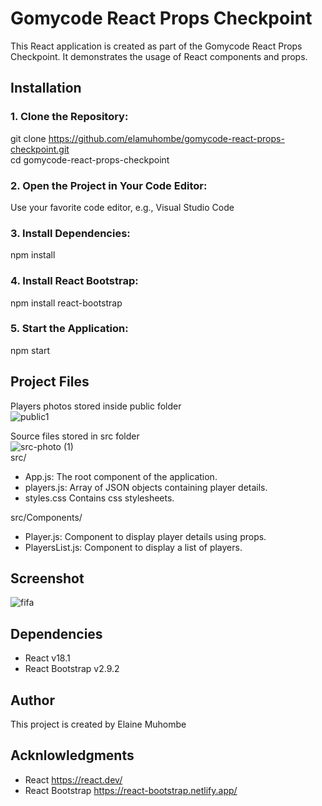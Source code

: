 # Gomycode React Props Checkpoint

This React application is created as part of the Gomycode React Props Checkpoint. It demonstrates the usage of React components and props.

## Installation
### 1. Clone the Repository:
git clone https://github.com/elamuhombe/gomycode-react-props-checkpoint.git <br>
cd gomycode-react-props-checkpoint

### 2. Open the Project in Your Code Editor:
 Use your favorite code editor, e.g., Visual Studio Code

### 3. Install Dependencies:
npm install

### 4. Install React Bootstrap:
npm install react-bootstrap

### 5. Start the Application:
npm start

## Project Files
Players photos stored inside public folder
<br>
![public1](https://github.com/elamuhombe/gomycode-react-props-checkpoint/assets/10416177/628520ed-23aa-4e94-8cdc-1168f132c88b)

Source files stored in src folder
<br>
![src-photo (1)](https://github.com/elamuhombe/gomycode-react-props-checkpoint/assets/10416177/e9bc49cb-1a42-4c43-aac5-9a52489ca3fa)
<br>
src/
 - App.js: The root component of the application.
 - players.js: Array of JSON objects containing player details.
 - styles.css Contains css stylesheets.
   
 src/Components/
 - Player.js: Component to display player details using props.
 - PlayersList.js: Component to display a list of players.

## Screenshot
![fifa](https://github.com/elamuhombe/gomycode-react-props-checkpoint/assets/10416177/30925eba-a84e-45a2-8d09-2d60c2edc16f)

   

## Dependencies
- React v18.1
- React Bootstrap v2.9.2

## Author
This project is created by Elaine Muhombe

## Acknlowledgments
- React https://react.dev/
- React Bootstrap https://react-bootstrap.netlify.app/
